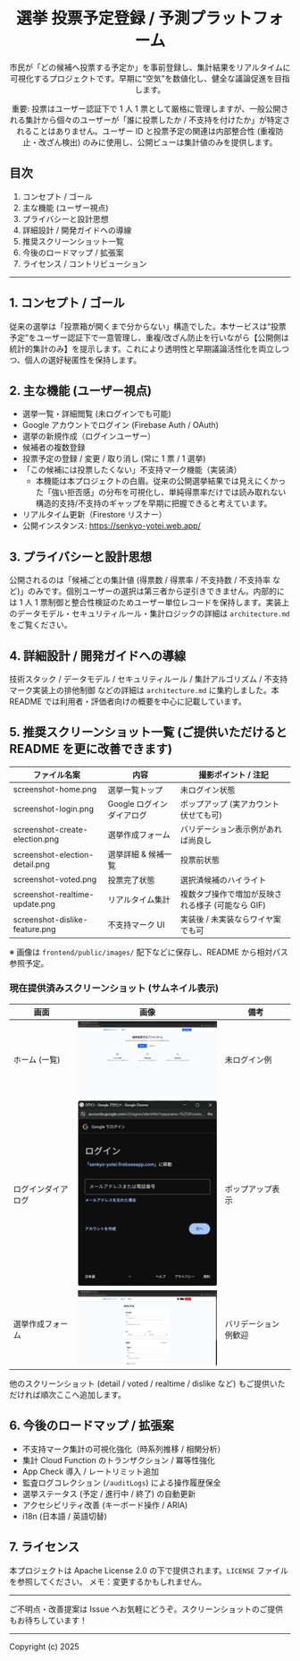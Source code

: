 <div align="center">

# 選挙 投票予定登録 / 予測プラットフォーム

市民が「どの候補へ投票する予定か」を事前登録し、集計結果をリアルタイムに可視化するプロジェクトです。早期に“空気”を数値化し、健全な議論促進を目指します。

重要: 投票はユーザー認証下で 1 人 1 票として厳格に管理しますが、一般公開される集計から個々のユーザーが「誰に投票したか / 不支持を付けたか」が特定されることはありません。ユーザー ID と投票予定の関連は内部整合性 (重複防止・改ざん検出) のみに使用し、公開ビューは集計値のみを提供します。

</div>

## 目次
1. コンセプト / ゴール
2. 主な機能 (ユーザー視点)
3. プライバシーと設計思想
4. 詳細設計 / 開発ガイドへの導線
5. 推奨スクリーンショット一覧
6. 今後のロードマップ / 拡張案
7. ライセンス / コントリビューション

---

## 1. コンセプト / ゴール
従来の選挙は「投票箱が開くまで分からない」構造でした。本サービスは“投票予定”をユーザー認証下で一意管理し、重複/改ざん防止を行いながら【公開側は統計的集計のみ】を提示します。これにより透明性と早期議論活性化を両立しつつ、個人の選好秘匿性を保持します。

## 2. 主な機能 (ユーザー視点)
- 選挙一覧・詳細閲覧 (未ログインでも可能)
- Google アカウントでログイン (Firebase Auth / OAuth)
- 選挙の新規作成（ログインユーザー）
- 候補者の複数登録
- 投票予定の登録 / 変更 / 取り消し (常に 1 票 / 1 選挙)
- 「この候補には投票したくない」不支持マーク機能（実装済）
   - 本機能は本プロジェクトの白眉。従来の公開選挙結果では見えにくかった「強い拒否感」の分布を可視化し、単純得票率だけでは読み取れない構造的支持/不支持のギャップを早期に把握できると考えています。
- リアルタイム更新（Firestore リスナー）
 - 公開インスタンス: https://senkyo-yotei.web.app/

## 3. プライバシーと設計思想
公開されるのは「候補ごとの集計値 (得票数 / 得票率 / 不支持数 / 不支持率 など)」のみです。個別ユーザーの選択は第三者から逆引きできません。内部的には 1 人 1 票制御と整合性検証のためユーザー単位レコードを保持します。実装上のデータモデル・セキュリティルール・集計ロジックの詳細は `architecture.md` をご覧ください。

## 4. 詳細設計 / 開発ガイドへの導線
技術スタック / データモデル / セキュリティルール / 集計アルゴリズム / 不支持マーク実装上の排他制御 などの詳細は `architecture.md` に集約しました。本 README では利用者・評価者向けの概要を中心に記載しています。

## 5. 推奨スクリーンショット一覧 (ご提供いただけると README を更に改善できます)
| ファイル名案 | 内容 | 撮影ポイント / 注記 |
|--------------|------|---------------------|
| screenshot-home.png | 選挙一覧トップ | 未ログイン状態 |
| screenshot-login.png | Google ログインダイアログ | ポップアップ (実アカウント伏せても可) |
| screenshot-create-election.png | 選挙作成フォーム | バリデーション表示例があれば尚良し |
| screenshot-election-detail.png | 選挙詳細 & 候補一覧 | 投票前状態 |
| screenshot-voted.png | 投票完了状態 | 選択済候補のハイライト |
| screenshot-realtime-update.png | リアルタイム集計 | 複数タブ操作で増加が反映される様子 (可能なら GIF) |
| screenshot-dislike-feature.png | 不支持マーク UI | 実装後 / 未実装ならワイヤ案でも可 |

※ 画像は `frontend/public/images/` 配下などに保存し、README から相対パス参照予定。

### 現在提供済みスクリーンショット (サムネイル表示)

| 画面 | 画像 | 備考 |
|------|------|------|
| ホーム (一覧) | <img src="frontend/public/images/screenshot-home.png" alt="選挙一覧ホーム" width="320" /> | 未ログイン例 |
| ログインダイアログ | <img src="frontend/public/images/screenshot-login.png" alt="Google ログイン" width="320" /> | ポップアップ表示 |
| 選挙作成フォーム | <img src="frontend/public/images/screenshot-create-election.png" alt="選挙作成フォーム" width="320" /> | バリデーション例歓迎 |

他のスクリーンショット (detail / voted / realtime / dislike など) もご提供いただければ順次ここへ追加します。

## 6. 今後のロードマップ / 拡張案
- 不支持マーク集計の可視化強化（時系列推移 / 相関分析）
- 集計 Cloud Function のトランザクション / 冪等性強化
- App Check 導入 / レートリミット追加
- 監査ログコレクション (`/auditLogs`) による操作履歴保全
- 選挙ステータス (予定 / 進行中 / 終了) の自動更新
- アクセシビリティ改善 (キーボード操作 / ARIA)
- i18n (日本語 / 英語切替)

## 7. ライセンス
本プロジェクトは Apache License 2.0 の下で提供されます。`LICENSE` ファイルを参照してください。
メモ：変更するかもしれません。

---
ご不明点・改善提案は Issue へお気軽にどうぞ。スクリーンショットのご提供もお待ちしています！

---
Copyright (c) 2025


